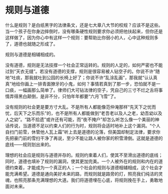 # 规则与道德

什么是规则？是白纸黑字的法律条文，还是七大章八大节的校规？应该不是这些。当一个孩子在你身边摔倒时，没有哪条硬性规则要求你必须把他扶起来，但你还是这样做了，因为你心中有这样一个规则：要帮助比你弱小的人，心中这种规则多了，道德也就随之形成了。 

规则与道德是相辅相成的。 

没有道德，规则是无法技撑一个社会正常运转的。规则的人定的，如何严密也不能过到“天衣无缝”。若没有道德的支撑，规则是很容易被人钻空子的。你说不许“随地”吐痰，那我就吐到公园的长椅上好了；你说不许“乱涂乱画”，那我就“认认真真”地给你画上一排青面獠牙的小鬼，如何？事情若真到了那一步，恐怕就不是一口痰，一幅画那么简单了。律师们大可钻法律的空子，凭自己的三寸不烂之舌将事情弄得黑白颠倒，是非不分，只怕年年都要“六月飞雪”了。 

没有规则的社会更是要方寸大乱。不是所有人都能像范仲淹那样“先天下之忧而忧，后天下之乐而乐”的，也不是所有人都能做到“老吾老以及人之老，幼吾幼以及人之幼”。“路不拾遗”或许还有可能，而“夜不掩户”却怎么听怎么像一个美丽的神话传说，当道德不足以约束人们的行为时，规则将会适时地补上这个漏洞。“个人自扫门前雪，休管他人瓦上霜”听上去是道德的沦落，但美国却制定法律，要求你先把豪门前的雪扫干净了再说，至少不能让路人被你家的积雪滑倒。这就是道德的底线——规则划出来的。 

理想的社会应是规则与道德并存的。规则约束着人们，使其不至滑出道德的底线；同时，道德也填补了规则的漏洞，使其更加完美。一个人被外在的规则和内在的道德约束着，才能成为一个真正的人；一个社会的规则与道德相辅相成，这个社会才能充满希望。道德是通向美好未来的路，而规则就是路旁的灯，照亮我们纯洁的灵魂，也照亮那条充满理想的大道。我们将道德埋在心底，将规则挽在手上，勇敢地面对未来。
 